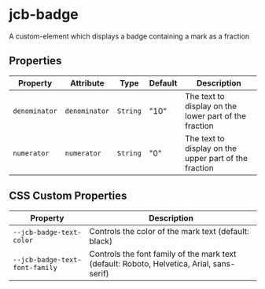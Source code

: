 
# jcb-badge

A custom-element which displays a badge containing a mark as a fraction

## Properties

| Property      | Attribute     | Type     | Default | Description                                      |
|---------------|---------------|----------|---------|--------------------------------------------------|
| `denominator` | `denominator` | `String` | "10"    | The text to display on the lower part of the fraction |
| `numerator`   | `numerator`   | `String` | "0"     | The text to display on the upper part of the fraction |

## CSS Custom Properties

| Property                       | Description                                      |
|--------------------------------|--------------------------------------------------|
| `--jcb-badge-text-color`       | Controls the color of the mark text (default: black) |
| `--jcb-badge-text-font-family` | Controls the font family of the mark text (default: Roboto, Helvetica, Arial, sans-serif) |
